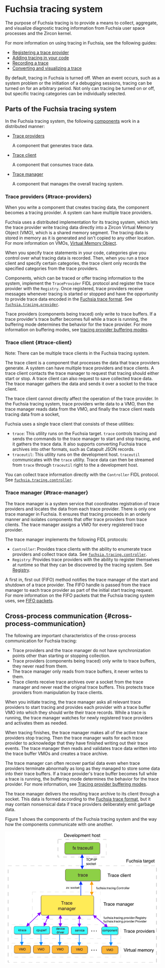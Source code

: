 # Fuchsia tracing system

The purpose of Fuchsia tracing is to provide a means to collect, aggregate,
and visualize diagnostic tracing information from Fuchsia user space
processes and the Zircon kernel.

For more information on using tracing in Fuchsia, see the following guides:

* [Registering a trace provider](/docs/development/tracing/tutorial/registering-a-trace-provider.md)
* [Adding tracing in your code](/docs/development/tracing/tutorial/adding-tracing-in-code.md)
* [Recording a trace](/docs/development/tracing/tutorial/recording-a-fuchsia-trace.md)
* [Converting and visualizing a trace](/docs/development/tracing/tutorial/converting-visualizing-a-trace.md)

By default, tracing in Fuchsia is turned off. When an event occurs, such as a
system problem or the initiation of a debugging sessions, tracing can be
turned on for an arbitrary period. Not only can tracing be turned on or off,
but specific tracing categories can be individually selected.

## Parts of the Fuchsia tracing system

In the Fuchsia tracing system, the following
[components](/docs/glossary.md#component) work in a distributed manner:

- [Trace providers](#trace-providers)

  A component that generates trace data.

- [Trace client](#trace-client)

  A component that consumes trace data.

- [Trace manager](#trace-manager)

  A component that manages the overall tracing system.

### Trace providers {#trace-providers}

When you write a component that creates tracing data, the component becomes
a tracing provider. A system can have multiple trace providers.

Fuchsia uses a distributed implementation for its tracing system, which lets
the trace provider write tracing data directly into a Zircon Virtual Memory
Object (VMO), which is a shared memory segment. The tracing data is stored
in memory as it is generated and isn't copied to any other location. For more
information on VMOs,
[Virtual Memory Object](/docs/reference/kernel_objects/vm_object.md).

When you specify trace statements in your code, categories give you
control over what tracing data is recorded. Then, when you run a
trace client and specify certain categories, the trace client only records
the specified categories from the trace providers.

Components, which can be traced or offer tracing information to the system,
implement the `TraceProvider` FIDL protocol and register the trace provider
with the `Registry`. Once registered, trace providers receive messages whenever
tracing is started or stopped and have the opportunity to provide
trace data encoded in the [Fuchsia trace format](/docs/reference/tracing/trace-format.md).
See [`fuchsia.tracing.provider`](https://fuchsia.dev/reference/fidl/fuchsia.tracing.provider).

Trace providers (components being traced) only write to trace buffers.
If a trace provider's trace buffer becomes full while a trace is running, the
buffering mode determines the behavior for the trace provider. For more
information on buffering modes, see
[tracing provider buffering modes](/docs/concepts/tracing/tracing-provider-buffering-modes.md).

### Trace client {#trace-client}

Note: There can be multiple trace clients in the Fuchsia tracing system.

The trace client is a component that processes the data that trace providers
generate. A system can have multiple trace providers and trace clients. A trace
client contacts the trace manager to request that tracing should either start
or stop. A trace client can also request to save collected trace data. The
trace manager gathers the data and sends it over a socket to the trace client.

The trace client cannot directly affect the operation of the trace provider.
In the Fuchsia tracing system, trace providers write data to a VMO, then the
trace manager reads data from the VMO, and finally the trace client reads
tracing data from a socket,

Fuchsia uses a single trace client that consists of these utilities:

* `trace`: This utility runs on the Fuchsia target.
  `trace` controls tracing and sends the commands to the trace
   manager to start and stop tracing, and it gathers the trace data. It also
   supports converting Fuchsia trace archives into other formats, such as
   Catapult JSON records.
* `traceutil`: This utility runs on the development host.
   `traceutil` communicates with the `trace` utility. Trace data can then be
   streamed from `trace` through `traceutil` right to the a development host.

You can collect trace information directly with the `Controller` FIDL protocol.
See [`fuchsia.tracing.controller`](https://fuchsia.dev/reference/fidl/fuchsia.tracing.controller).

### Trace manager {#trace-manager}

The trace manager is a system service that coordinates registration of
trace providers and locates the data from each trace provider. There is
only one trace manager in Fuchsia. It ensures that tracing proceeds in
an orderly manner and isolates components that offer trace providers
from trace clients. The trace manager assigns a VMO for every registered
trace provider.

The trace manager implements the following FIDL protocols:

- `Controller`: Provides trace clients with the ability to enumerate
  trace providers and collect trace data. See
  [`fuchsia.tracing.controller`](https://fuchsia.dev/reference/fidl/fuchsia.tracing.controller).
- `Registry`: Provides trace providers with the ability to register
  themselves at runtime so that they can be discovered by the tracing system.
  See [Registry](https://fuchsia.dev/reference/fidl/fuchsia.tracing.provider#Registry).

A first in, first out (FIFO) method notifies the trace manager of the start
and shutdown of a trace provider. The FIFO handle is passed from the trace
manager to each trace provider as part of the initial start tracing
request. For more information on the FIFO packets that the Fuchsia
tracing system uses, see
[FIFO packets](/docs/reference/tracing/FIFO-packets.md).

## Cross-process communication {#cross-process-communication}

The following are important characteristics of the cross-process
communication for Fuchsia tracing:

- Trace providers and the trace manager do not have synchronization points
  other than starting or stopping collection.
- Trace providers (components being traced) only write to trace buffers,
  they never read from them.
- The trace manager only reads from trace buffers, it never writes to them.
- Trace clients receive trace archives over a socket from the trace manager
  and never read the original trace buffers. This protects trace providers
  from manipulation by trace clients.

When you initiate tracing, the trace manager asks all relevant
trace providers to start tracing and provides each provider with a trace buffer
VMO into which they should write their trace records. While a trace is running, the
trace manager watches for newly registered trace providers and activates them
as needed.

When tracing finishes, the trace manager makes all of the active trace providers
stop tracing. Then the trace manager waits for each trace provider to
acknowledge that they have finished writing out their trace events. The trace
manager then reads and validates trace data written into the trace buffer
VMOs and creates a trace archive.

The trace manager can often recover partial data even when trace providers
terminate abnormally as long as they managed to store some data into their
trace buffers. If a trace provider's trace buffer becomes
full while a trace is running, the buffering mode determines the behavior for
the trace provider. For more information, see
[Tracing provider buffering modes](/docs/concepts/tracing/tracing-provider-buffering-modes.md).

The trace manager delivers the resulting trace archive to its client through
a socket. This data is formed according to the
[Fuchsia trace format](/docs/reference/tracing/trace-format.md),
but it may contain nonsensical data if trace providers deliberately emit garbage data.

Figure 1 shows the components of the Fuchsia tracing system and the way how the
components communicate with one another.

![This figure shows the Fuchsia tracing system.](images/fuchsia-tracing.png "Figure 1: Fuchsia tracing system")

